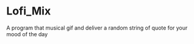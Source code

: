 # Lofi_Mix
A program that musical gif and deliver a random string of quote for your mood of the day
